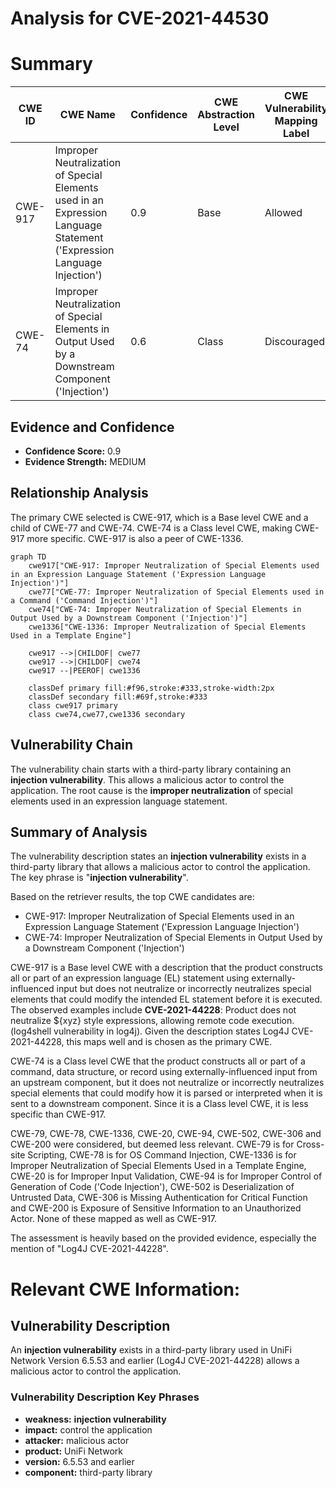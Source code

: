 # Analysis for CVE-2021-44530

# Summary
| CWE ID | CWE Name | Confidence | CWE Abstraction Level | CWE Vulnerability Mapping Label | CWE-Vulnerability Mapping Notes |
|---|---|---|---|---|---|
| CWE-917 | Improper Neutralization of Special Elements used in an Expression Language Statement ('Expression Language Injection') | 0.9 | Base | Allowed | Primary CWE |
| CWE-74 | Improper Neutralization of Special Elements in Output Used by a Downstream Component ('Injection') | 0.6 | Class | Discouraged | Secondary Candidate |

## Evidence and Confidence

*   **Confidence Score:** 0.9
*   **Evidence Strength:** MEDIUM

## Relationship Analysis
The primary CWE selected is CWE-917, which is a Base level CWE and a child of CWE-77 and CWE-74. CWE-74 is a Class level CWE, making CWE-917 more specific. CWE-917 is also a peer of CWE-1336.

```mermaid
graph TD
    cwe917["CWE-917: Improper Neutralization of Special Elements used in an Expression Language Statement ('Expression Language Injection')"]
    cwe77["CWE-77: Improper Neutralization of Special Elements used in a Command ('Command Injection')"]
    cwe74["CWE-74: Improper Neutralization of Special Elements in Output Used by a Downstream Component ('Injection')"]
    cwe1336["CWE-1336: Improper Neutralization of Special Elements Used in a Template Engine"]

    cwe917 -->|CHILDOF| cwe77
    cwe917 -->|CHILDOF| cwe74
    cwe917 --|PEEROF| cwe1336

    classDef primary fill:#f96,stroke:#333,stroke-width:2px
    classDef secondary fill:#69f,stroke:#333
    class cwe917 primary
    class cwe74,cwe77,cwe1336 secondary
```

## Vulnerability Chain
The vulnerability chain starts with a third-party library containing an **injection vulnerability**. This allows a malicious actor to control the application. The root cause is the **improper neutralization** of special elements used in an expression language statement.

## Summary of Analysis
The vulnerability description states an **injection vulnerability** exists in a third-party library that allows a malicious actor to control the application. The key phrase is "**injection vulnerability**".

Based on the retriever results, the top CWE candidates are:
*   CWE-917: Improper Neutralization of Special Elements used in an Expression Language Statement ('Expression Language Injection')
*   CWE-74: Improper Neutralization of Special Elements in Output Used by a Downstream Component ('Injection')

CWE-917 is a Base level CWE with a description that the product constructs all or part of an expression language (EL) statement using externally-influenced input but does not neutralize or incorrectly neutralizes special elements that could modify the intended EL statement before it is executed. The observed examples include **CVE-2021-44228**: Product does not neutralize ${xyz} style expressions, allowing remote code execution. (log4shell vulnerability in log4j). Given the description states Log4J CVE-2021-44228, this maps well and is chosen as the primary CWE.

CWE-74 is a Class level CWE that the product constructs all or part of a command, data structure, or record using externally-influenced input from an upstream component, but it does not neutralize or incorrectly neutralizes special elements that could modify how it is parsed or interpreted when it is sent to a downstream component. Since it is a Class level CWE, it is less specific than CWE-917.

CWE-79, CWE-78, CWE-1336, CWE-20, CWE-94, CWE-502, CWE-306 and CWE-200 were considered, but deemed less relevant. CWE-79 is for Cross-site Scripting, CWE-78 is for OS Command Injection, CWE-1336 is for Improper Neutralization of Special Elements Used in a Template Engine, CWE-20 is for Improper Input Validation, CWE-94 is for Improper Control of Generation of Code ('Code Injection'), CWE-502 is Deserialization of Untrusted Data, CWE-306 is Missing Authentication for Critical Function and CWE-200 is Exposure of Sensitive Information to an Unauthorized Actor. None of these mapped as well as CWE-917.

The assessment is heavily based on the provided evidence, especially the mention of "Log4J CVE-2021-44228".

# Relevant CWE Information:

## Vulnerability Description
An **injection vulnerability** exists in a third-party library used in UniFi Network Version 6.5.53 and earlier (Log4J CVE-2021-44228) allows a malicious actor to control the application.

### Vulnerability Description Key Phrases
- **weakness:** **injection vulnerability**
- **impact:** control the application
- **attacker:** malicious actor
- **product:** UniFi Network
- **version:** 6.5.53 and earlier
- **component:** third-party library